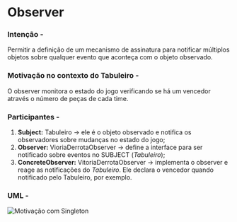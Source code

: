 # Observer

### Intenção -
Permitir a definição de um mecanismo de assinatura para notificar múltiplos objetos sobre qualquer evento que aconteça com o objeto observado.

### Motivação no contexto do Tabuleiro -
O observer monitora o estado do jogo verificando se há um vencedor através o número de peças de cada time.

### Participantes -
1. **Subject:** Tabuleiro -> ele é o objeto observado e notifica os observadores sobre mudanças no estado do jogo;
2. **Observer:** VioriaDerrotaObserver -> define a interface para ser notificado sobre eventos no SUBJECT (*Tabuleiro*);
3. **ConcreteObserver:** VitoriaDerrotaObserver -> implementa o observer e reage as notificações do *Tabuleiro*. Ele declara o vencedor quando notificado pelo Tabuleiro, por exemplo.

### UML -
<img alt="Motivação com Singleton" src="C:\Users\Administrador\Documents\GitHub\framework-equipe5\out\src\main\java\br\com\frameworkPpr\GerenciadorVitoriaDerrota\estruturaVitoriaDerrotaObserver\estruturaVitoriaDerrotaObserver.png">

